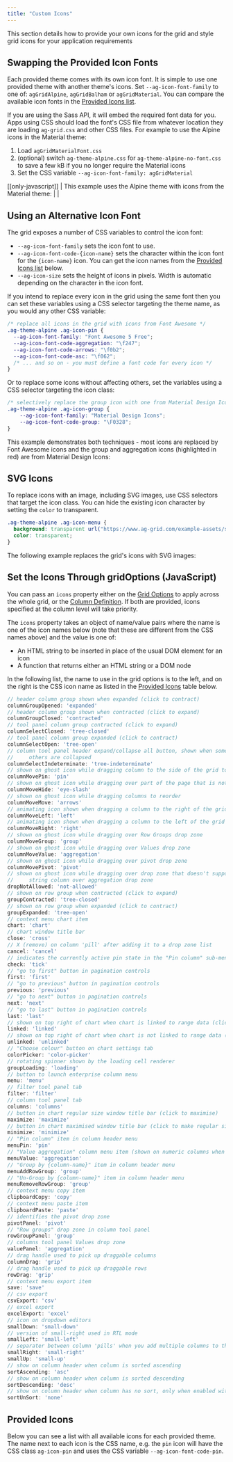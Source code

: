 ```yaml
---
title: "Custom Icons"
---
```


This section details how to provide your own icons for the grid and style grid icons for your application requirements

## Swapping the Provided Icon Fonts

Each provided theme comes with its own icon font. It is simple to use one provided theme with another theme's icons. Set `--ag-icon-font-family` to one of: `agGridAlpine`, `agGridBalham` or `agGridMaterial`. You can compare the available icon fonts in the [Provided Icons list](#provided-icons).

If you are using the Sass API, it will embed the required font data for you. Apps using CSS should load the font's CSS file from whatever location they are loading `ag-grid.css` and other CSS files. For example to use the Alpine icons in the Material theme:

1. Load `agGridMaterialFont.css`
2. (optional) switch `ag-theme-alpine.css` for `ag-theme-alpine-no-font.css` to save a few kB if you no longer require the Material icons
3. Set the CSS variable `--ag-icon-font-family: agGridMaterial`

<!-- NOTE: this example javascript-only because framework examples only load the Alpine theme, so material icons don't work -->
[[only-javascript]]
| This example uses the Alpine theme with icons from the Material theme:
|
| <grid-example title='Swapping the Icon Font' name='icons-swapping-font' type='generated' options='{ "enterprise": true, "modules": ["clientside", "rowgrouping", "menu", "setfilter", "columnpanel", "filterpanel"]  }'></grid-example>

## Using an Alternative Icon Font

The grid exposes a number of CSS variables to control the icon font:

- `--ag-icon-font-family` sets the icon font to use.
- `--ag-icon-font-code-{icon-name}` sets the character within the icon font for the `{icon-name}` icon. You can get the icon names from the [Provided Icons list](#provided-icons) below.
- `--ag-icon-size` sets the height of icons in pixels. Width is automatic depending on the character in the icon font.

If you intend to replace every icon in the grid using the same font then you can set these variables using a CSS selector targeting the theme name, as you would any other CSS variable:

```css
/* replace all icons in the grid with icons from Font Awesome */
.ag-theme-alpine .ag-icon-pin {
  --ag-icon-font-family: "Font Awesome 5 Free";
  --ag-icon-font-code-aggregation: "\f247";
  --ag-icon-font-code-arrows: "\f0b2";
  --ag-icon-font-code-asc: "\f062";
  /* ... and so on - you must define a font code for every icon */
}
```

Or to replace some icons without affecting others, set the variables using a CSS selector targeting the icon class:

```css
/* selectively replace the group icon with one from Material Design Icons */
.ag-theme-alpine .ag-icon-group {
    --ag-icon-font-family: "Material Design Icons";
    --ag-icon-font-code-group: "\F0328";
}
```

This example demonstrates both techniques - most icons are replaced by Font Awesome icons and the group and aggregation icons (highlighted in red) are from Material Design Icons:

<grid-example title='Alternative Icon Font' name='icons-alternative-font' type='generated' options='{ "enterprise": true, "modules": ["clientside", "rowgrouping", "menu", "setfilter", "columnpanel", "filterpanel"], "extras": ["fontawesome", "materialdesignicons"]  }'></grid-example>

## SVG Icons

To replace icons with an image, including SVG images, use CSS selectors that target the icon class. You can hide the existing icon character by setting the `color` to transparent.

```css
.ag-theme-alpine .ag-icon-menu {
  background: transparent url("https://www.ag-grid.com/example-assets/svg-icons/menu.svg") center/contain no-repeat;
  color: transparent;
}
```

The following example replaces the grid's icons with SVG images:

<grid-example title='SVG Icons' name='icons-images' type='generated' options='{ "enterprise": true, "modules": ["clientside", "rowgrouping", "menu", "setfilter", "columnpanel", "filterpanel"], "extras": ["fontawesome", "materialdesignicons"]  }'></grid-example>

## Set the Icons Through gridOptions (JavaScript)

You can pass an `icons` property either on the [Grid Options](/grid-options/) to apply across the whole grid, or the [Column Definition](/column-properties/). If both are provided, icons specified at the column level will take priority.

The `icons` property takes an object of name/value pairs where the name is one of the icon names below (note that these are different from the CSS names above) and the value is one of:

- An HTML string to be inserted in place of the usual DOM element for an icon
- A function that returns either an HTML string or a DOM node

<grid-example title='Icon Grid Options' name='icons-grid-options' type='generated' options='{ "enterprise": true, "modules": ["clientside", "rowgrouping", "sidebar", "columnpanel", "filterpanel"], "exampleHeight": 660, "extras": ["fontawesome"] }'></grid-example>

In the following list, the name to use in the grid options is to the left, and on the right is the CSS icon name as listed in the [Provided Icons](#provided-icons) table below.

```js
// header column group shown when expanded (click to contract)
columnGroupOpened: 'expanded'
// header column group shown when contracted (click to expand)
columnGroupClosed: 'contracted'
// tool panel column group contracted (click to expand)
columnSelectClosed: 'tree-closed'
// tool panel column group expanded (click to contract)
columnSelectOpen: 'tree-open'
// column tool panel header expand/collapse all button, shown when some children are expanded and
//     others are collapsed
columnSelectIndeterminate: 'tree-indeterminate'
// shown on ghost icon while dragging column to the side of the grid to pin
columnMovePin: 'pin'
// shown on ghost icon while dragging over part of the page that is not a drop zone
columnMoveHide: 'eye-slash'
// shown on ghost icon while dragging columns to reorder
columnMoveMove: 'arrows'
// animating icon shown when dragging a column to the right of the grid causes horizontal scrolling
columnMoveLeft: 'left'
// animating icon shown when dragging a column to the left of the grid causes horizontal scrolling
columnMoveRight: 'right'
// shown on ghost icon while dragging over Row Groups drop zone
columnMoveGroup: 'group'
// shown on ghost icon while dragging over Values drop zone
columnMoveValue: 'aggregation'
// shown on ghost icon while dragging over pivot drop zone
columnMovePivot: 'pivot'
// shown on ghost icon while dragging over drop zone that doesn't support it, e.g.
//     string column over aggregation drop zone
dropNotAllowed: 'not-allowed'
// shown on row group when contracted (click to expand)
groupContracted: 'tree-closed'
// shown on row group when expanded (click to contract)
groupExpanded: 'tree-open'
// context menu chart item
chart: 'chart'
// chart window title bar
close: 'cross'
// X (remove) on column 'pill' after adding it to a drop zone list
cancel: 'cancel'
// indicates the currently active pin state in the "Pin column" sub-menu of the column menu
check: 'tick'
// "go to first" button in pagination controls
first: 'first'
// "go to previous" button in pagination controls
previous: 'previous'
// "go to next" button in pagination controls
next: 'next'
// "go to last" button in pagination controls
last: 'last'
// shown on top right of chart when chart is linked to range data (click to unlink)
linked: 'linked'
// shown on top right of chart when chart is not linked to range data (click to link)
unlinked: 'unlinked'
// "Choose colour" button on chart settings tab
colorPicker: 'color-picker'
// rotating spinner shown by the loading cell renderer
groupLoading: 'loading'
// button to launch enterprise column menu
menu: 'menu'
// filter tool panel tab
filter: 'filter'
// column tool panel tab
columns: 'columns'
// button in chart regular size window title bar (click to maximise)
maximize: 'maximize'
// button in chart maximised window title bar (click to make regular size)
minimize: 'minimize'
// "Pin column" item in column header menu
menuPin: 'pin'
// "Value aggregation" column menu item (shown on numeric columns when grouping is active)"
menuValue: 'aggregation'
// "Group by {column-name}" item in column header menu
menuAddRowGroup: 'group'
// "Un-Group by {column-name}" item in column header menu
menuRemoveRowGroup: 'group'
// context menu copy item
clipboardCopy: 'copy'
// context menu paste item
clipboardPaste: 'paste'
// identifies the pivot drop zone
pivotPanel: 'pivot'
// "Row groups" drop zone in column tool panel
rowGroupPanel: 'group'
// columns tool panel Values drop zone
valuePanel: 'aggregation'
// drag handle used to pick up draggable columns
columnDrag: 'grip'
// drag handle used to pick up draggable rows
rowDrag: 'grip'
// context menu export item
save: 'save'
// csv export
csvExport: 'csv'
// excel export
excelExport: 'excel'
// icon on dropdown editors
smallDown: 'small-down'
// version of small-right used in RTL mode
smallLeft: 'small-left'
// separater between column 'pills' when you add multiple columns to the header drop zone
smallRight: 'small-right'
smallUp: 'small-up'
// show on column header when column is sorted ascending
sortAscending: 'asc'
// show on column header when column is sorted descending
sortDescending: 'desc'
// show on column header when column has no sort, only when enabled with gridOptions.unSortIcon=true
sortUnSort: 'none'
```

## Provided Icons

Below you can see a list with all available icons for each provided theme. The name next to each icon is the CSS name, e.g. the `pin` icon will have the CSS class `ag-icon-pin` and uses the CSS variable `--ag-icon-font-code-pin`.

<icons-panel></icons-panel>
